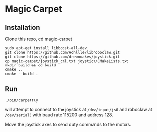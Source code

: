 # Magic Carpet

## Installation

Clone this repo, cd magic-carpet

```
sudo apt-get install libboost-all-dev
git clone https://github.com/Achllle/libroboclaw.git
git clone https://github.com/drewnoakes/joystick.git
cp magic-carpet/joystick_cml.txt joystick/CMakeLists.txt
mkdir build && cd build
cmake ..
cmake --build .
```

## Run

```
./bin/carpetfly
```
will attempt to connect to the joystick at `/dev/input/js0` and roboclaw at
`/dev/serial0` with baud rate 115200 and address 128.

Move the joystick axes to send duty commands to the motors.
